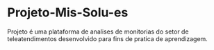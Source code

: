 # Projeto-Mis-Solu-es
Projeto é uma plataforma de analises de monitorias do setor de teleatendimentos desenvolvido para fins de pratica de aprendizagem. 
